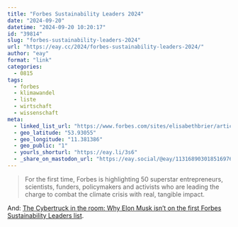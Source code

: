 ```yaml
---
title: "Forbes Sustainability Leaders 2024"
date: "2024-09-20"
datetime: "2024-09-20 10:20:17"
id: "39814"
slug: "forbes-sustainability-leaders-2024"
url: "https://eay.cc/2024/forbes-sustainability-leaders-2024/"
author: "eay"
format: "link"
categories:
  - 0815
tags:
  - forbes
  - klimawandel
  - liste
  - wirtschaft
  - wissenschaft
meta:
  - linked_list_url: "https://www.forbes.com/sites/elisabethbrier/article/forbes-sustainability-leaders/"
  - geo_latitude: "53.93055"
  - geo_longitude: "11.381386"
  - geo_public: "1"
  - yourls_shorturl: "https://eay.li/3s6"
  - _share_on_mastodon_url: "https://eay.social/@eay/113168903018516976"
---
```


> For the first time, Forbes is highlighting 50 superstar entrepreneurs, scientists, funders, policymakers and activists who are leading the charge to combat the climate crisis with real, tangible impact.

And: [The Cybertruck in the room: Why Elon Musk isn’t on the first Forbes Sustainability Leaders list](https://www.forbes.com/sites/alexknapp/2024/09/19/the-cybertruck-in-the-room-why-elon-musk-isnt-on-the-first-forbes-sustainability-leaders-list/).
